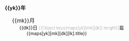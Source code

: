 
<div class="archives-body">
    <div class="archives-box overflow-initial">
        <div v-for="yk in Object.keys(maps)" :key="yk">
            <h3 class="year pointer">{{yk}}年</h3>
            <ul class="list-box">
                <li v-for="mk in Object.keys(maps[yk])" :key="mk">
                    <span class="month pointer">{{mk}}月</span>
                    <ul class="list-box" style="display: block;">
                        <li class="month-li" v-for="dk in Object.keys(maps[yk][mk])" :key="dk">
                            <span class="day">{{dk}}日 <span class="num">{{Object.keys(maps[yk][mk][dk]).length}}篇</span> </span>
                            <ul class="list-box" style="display: block;">
                                <li class="article-item" v-for="lk in Object.keys(maps[yk][mk][dk])" :key="lk" >
                                    <a :href="maps[yk][mk][dk][lk].path.replace('.md','.html')" class>{{maps[yk][mk][dk][lk].title}}</a> 
                                </li>
                            </ul>
                        </li>
                    </ul>
                </li>
            </ul>
        </div>
    </div>
</div>


<script>
    export default {
    name: 'Timeline',
    data() {
        return {
          maps: {"2021":{"12":{"14":[{"title":"CentOS安装Redis","path":"backend/redis/CentOS安装Redis.md","createTime":"2021-12-14T11:23:53.259Z"}],"24":[{"title":"Java架构师成长之路-代码优化方案","path":"backend/java/架构师成长之路.md","createTime":"2021-12-24T05:22:54.469Z"}],"06":[{"title":"N: 鉴于仓库 ‘..‘不支持 ‘amd64‘ 体系结构，跳过配置文件 ‘..‘ 的获取","path":"backend/java/仓库不支持amd64体系结构，跳过配置文件..的获取.md","createTime":"2021-12-06T07:48:03.614Z"},{"title":"发现了以元素process开头的无效内","path":"backend/java/发现了以元素process开头的无效内容.md","createTime":"2021-12-06T07:50:32.618Z"}]}},"2022":{"02":{"16":[{"title":"@Pattern注解正则表达式校验逗号分隔字","path":"backend/java/@Pattern注解正则表达式校验逗号分隔字符.md","createTime":"2022-02-16T09:26:11.352Z"}],"22":[{"title":"Spring单元测试事物不提交问题","path":"backend/java/Spring单元测试事物不提交问题.md","createTime":"2022-02-22T12:35:01.764Z"},{"title":"通过JdbcTemplate批量更新","path":"backend/java/通过JdbcTemplate批量更新.md","createTime":"2022-02-22T12:46:47.855Z"},{"title":"好用的技巧","path":"front/vue/好用的技巧.md","createTime":"2022-02-22T06:05:27.419Z"}],"23":[{"title":"Centos8 yum 阿里源配置的问","path":"backend/centos/Centos8Yum阿里源配置的问题.md","createTime":"2022-02-23T11:28:11.070Z"},{"title":"杀死指定名字的所有进","path":"backend/centos/杀死指定名字的所有进程.md","createTime":"2022-02-23T09:59:16.477Z"},{"title":"Feign @SpringQueryMap注解","path":"backend/java/Feign@SpringQueryMap注解.md","createTime":"2022-02-23T10:59:00.026Z"},{"title":"MySQL排序规则引起的索引失效问题","path":"backend/mysql/MySQL排序规则引起的索引失效问题.md","createTime":"2022-02-23T08:11:17.414Z"},{"title":"nginx: [emerg] the \"ssl\" parameter requires ngx_http_ssl_modul","path":"backend/nginx/[emerg]the\"ssl\"parameterRequiresNgx_http_ssl_module.md","createTime":"2022-02-23T11:27:35.786Z"},{"title":"Must use import to load ES Module lodash-es","path":"front/js/MustUseImportToLoadESModuleLodash-es.md","createTime":"2022-02-23T11:31:42.012Z"},{"title":"require.context is not a functio","path":"front/vue/require.contextIsNotAfunction.md","createTime":"2022-02-23T11:28:31.708Z"}],"24":[{"title":"java输入一个字符串,要求将该字符串中出现的英文字母,按照顺序 进行输出,区分大小写，且大写优先?","path":"backend/java/java输入一个字符串,要求将该字符串中出现的英文字母,按照顺序进行输出,区分大小写,且大写优先.md","createTime":"2022-02-24T12:07:38.480Z"},{"title":"fs读取文件,并且替换文件中指定的字符串","path":"front/vue/fs读取文件,并且替换文件中指定的字符串.md","createTime":"2022-02-24T04:57:00.293Z"}],"25":[{"title":"正则表达式取文本中间内容","path":"front/js/正则表达式取文本中间内容.md","createTime":"2022-02-25T05:18:35.792Z"}],"07":[{"title":"Spring扫描某个包下带有指定自定义注解的类","path":"backend/java/Spring扫描某个包下带有指定自定义注解的类.md","createTime":"2022-02-07T09:00:43.446Z"}],"09":[{"title":"nginx: error while loading shared libraries: libssl.so.1","path":"backend/nginx/error_libsslso.md","createTime":"2022-02-09T03:53:43.090Z"}],"08":[{"title":"Vuepress去除Safari浏览器点击h标签时触发的蓝框效果","path":"front/vue/Vuepress去除Safari浏览器点击h标签时触发的蓝框效果.md","createTime":"2022-02-08T04:08:27.427Z"}]},"01":{"26":[{"title":"对象数组深克隆","path":"front/js/对象数组深克隆.md","createTime":"2022-01-26T10:08:17.888Z"},{"title":"日期格式刚刚1分钟前等格式化","path":"front/js/日期格式刚刚1分钟前等格式化.md","createTime":"2022-01-26T10:08:20.124Z"},{"title":"格式化日期","path":"front/js/格式化日期.md","createTime":"2022-01-26T10:08:21.781Z"},{"title":"设置JSON对象默认值","path":"front/js/设置JSON对象默认值.md","createTime":"2022-01-26T10:08:24.133Z"},{"title":"VuePress增加备案号","path":"front/vue/VuePress增加备案号.md","createTime":"2022-01-26T10:08:34.806Z"},{"title":"清除缓存","path":"front/vue/清除缓存.md","createTime":"2022-01-26T10:08:36.578Z"}],"31":[{"title":"CentOS安装HBase","path":"backend/hbase/CentOS安装HBase.md","createTime":"2022-01-30T17:27:58.314Z"},{"title":"VuePress2+暗色主题图片置暗方","path":"front/vue/VuePress2+暗色主题图片置暗方式.md","createTime":"2022-01-30T17:36:46.717Z"}]}}}
        }
      }
    }
</script>
<style scoped>
.archives-box .num {
    font-size: 14px;
    font-weight: 100;
}
.archives-box .month{
    -webkit-font-smoothing: antialiased;
    -moz-osx-font-smoothing: grayscale;
    font-size: 1.25em;
}
.archives-box .day{
    font-size: 15px;
}
.archives-box ul, ol {
    list-style-type: none;
}
.archives-box .list-box{
     padding-left: 23px;
}
</style>
            